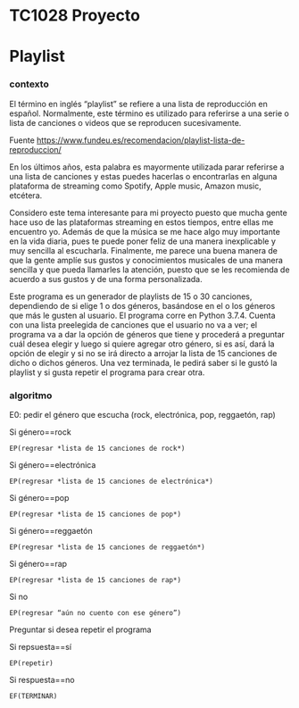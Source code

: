 # TC1028 Proyecto


# Playlist

### contexto
El término en inglés “playlist” se refiere a una lista de reproducción en español. Normalmente, este término es utilizado para referirse a una serie o lista de canciones o videos que se reproducen sucesivamente. 

Fuente https://www.fundeu.es/recomendacion/playlist-lista-de-reproduccion/

En los últimos años, esta palabra es mayormente utilizada parar referirse a una lista de canciones y estas puedes hacerlas o encontrarlas en alguna plataforma de streaming como Spotify, Apple music, Amazon music, etcétera. 

Considero este tema interesante para mi proyecto puesto que mucha gente hace uso de las plataformas streaming en estos tiempos, entre ellas me encuentro yo. Además de que la música se me hace algo muy importante en la vida diaria, pues te puede poner feliz de una manera inexplicable y muy sencilla al escucharla. Finalmente, me parece una buena manera de que la gente amplíe sus gustos y conocimientos musicales de una manera sencilla y que pueda llamarles la atención, puesto que se les recomienda  de acuerdo a sus gustos y de una forma personalizada.

Este programa es un generador de playlists de 15 o 30 canciones, dependiendo de si elige 1 o dos géneros, basándose en el o los géneros que más le gusten al usuario. El programa corre en Python 3.7.4. Cuenta con una lista preelegida de canciones que el usuario no va a ver; el programa va a dar la opción de géneros que tiene y procederá a preguntar cuál desea elegir y luego si quiere agregar otro género, si es así, dará la opción de elegir y si no se irá directo a arrojar la lista de 15 canciones de dicho o dichos géneros. Una vez terminada, le pedirá saber si le gustó la playlist y si gusta repetir el programa para crear otra. 

### algoritmo

E0: pedir el género que escucha (rock, electrónica, pop, reggaetón, rap)
	
  Si género==rock
	
    EP(regresar *lista de 15 canciones de rock*)
	
  Si género==electrónica
	  
    EP(regresar *lista de 15 canciones de electrónica*)
	
  Si género==pop
	  
    EP(regresar *lista de 15 canciones de pop*)
	
  Si género==reggaetón
	  
    EP(regresar *lista de 15 canciones de reggaetón*)
	
  Si género==rap
	  
    EP(regresar *lista de 15 canciones de rap*)
	
  Si no
	  
    EP(regresar “aún no cuento con ese género”)

Preguntar si desea repetir el programa
  
  Si repsuesta==sí
	  
    EP(repetir)
	  
  Si respuesta==no
	  
    EF(TERMINAR)

